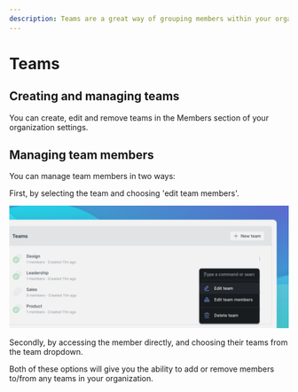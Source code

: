 ```yaml
---
description: Teams are a great way of grouping members within your organization.
---
```


# Teams

## Creating and managing teams

You can create, edit and remove teams in the Members section of your organization settings.

## Managing team members

You can manage team members in two ways:

First, by selecting the team and choosing 'edit team members'.

![](<../../.gitbook/assets/Edit Team.png>)

Secondly, by accessing the member directly, and choosing their teams from the team dropdown.

Both of these options will give you the ability to add or remove members to/from any teams in your organization.
